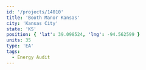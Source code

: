 ```yaml
---
id: '/projects/14010'
title: 'Booth Manor Kansas'
city: 'Kansas City'
state: 'KS'
position: { 'lat': 39.098524, 'lng': -94.562599 }
units: 35
type: 'EA'
tags:
  - Energy Audit
---
```

